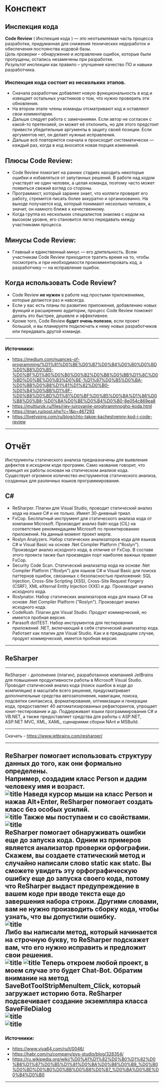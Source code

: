 # Конспект
## **Инспекция кода**

**Code Review** ( Инспекция кода ) — это неотъемлемая часть процесса разработки, придуманная для снижения технических недоработок и обеспечения постоянства кодовой базы.  
*Цель проверки* – обнаружение и исправление ошибок, которые были пропущены, остались незамечены при разработке.  
*Результат инспекции* как правило – улучшение качество ПО и навыки разработчика.  
### Инспекция кода  состоит из нескольких этапов.
- Сначала разработчик добавляет новую функциональность в код и извещает остальных участников о том, что нужно проверить эти обновления.  
- На втором этапе члены команды отсматривают код и оставляют свои комментарии.   
- Дальше следует работа с замечаниями. Если автор не согласен с  какой-то претензией, он может её отклонить, но для этого предстоит привести убедительные аргументы в защиту своей позиции. Если аргументов нет, он делает нужные исправления.  
- Дальше всё повторяется сначала и происходит систематически — каждый раз, когда в код вносится новая порция изменений.   
   
## **Плюсы Code Review:**
- Code Review помогает на ранних стадиях находить некоторые ошибки и избавляться от запутанных решений. В работе над кодом участвует не один человек, а целая команда, поэтому часто может появиться свежий взгляд со стороны.
- Программист, который заранее знает, что коллеги проверят его работу, стремится писать более аккуратно и организованно. На выходе получается код, который понимают несколько человек, а значит, он намного ближе к качественному.
- Когда группа из нескольких специалистов знакома с кодом на высоком уровне, его становится легко передавать между участниками процесса.
## **Минусы Code Review:**
- Главный и единственный минус — его длительность. Всем участникам Code Review приходится тратить время на то, чтобы посмотреть и при необходимости прокомментировать код, а разработчику — на исправление ошибок.
## **Когда использовать Code Review?**
- Code Review **не нужен** в работе над простыми приложениями, которые делаются раз и навсегда.
- Если у вас есть планы по развитию приложения, добавлению новых функций и расширению аудитории, процесс Code Review поможет делать это быстрее, дешевле и эффективнее.
- Кроме того, Code Review **будет очень полезен**, если проект большой, и вы планируете подключать к нему новых разработчиков или передавать другой команде.  
---
### Источники:
- https://medium.com/nuances-of-programming/%D1%81%D0%BE%D0%B7%D0%B4%D0%B0%D0%BD%D0%B8%D0%B5-%D0%BF%D1%80%D0%B0%D0%B2%D0%B8%D0%BB%D1%8C%D0%BD%D0%BE%D0%B3%D0%BE-%D1%87%D0%B5%D0%BA-%D0%BB%D0%B8%D1%81%D1%82%D0%B0-%D0%B4%D0%BB%D1%8F-%D0%B8%D0%BD%D1%81%D0%BF%D0%B5%D0%BA%D1%86%D0%B8%D0%B8-%D0%BA%D0%BE%D0%B4%D0%B0-8e054c869ea8
- https://multiurok.ru/files/riev-iuirovaniie-proghrammnogho-koda.html
- https://itnan.ru/post.php?c=1&p=467293
- https://livetyping.com/ru/blog/chto-takoe-kachestvenny-kod-i-code-review         
---
# Отчёт
Инструменты статического анализа предназначены для выявления дефектов в исходном коде программ. Само название говорит, что принцип их работы основан на статическом анализе кода.  
Существует огромное количество инструментов статического анализа, созданных для различных языков программирования. 
## **C#**
- ReSharper. Плагин для Visual Studio, проводит статический анализ кода на языке C# и не только. Имеет 30-дневный триал.
- FxCop. Бесплатный инструмент для статического анализа кода от компании Microsoft. Производит анализ байт-кода (CIL) на соответствие рекомендациям Microsoft по проектированию приложений. На данный момент проект мертв.
- Roslyn Analyzers. Набор статических анализаторов кода для языков C# и Visual Basic на основе .Net Compiler Platform ("Roslyn"). Производит анализ исходного кода, в отличие от FxCop. В составе этого проекта также был произведен порт наиболее важных правил FxCop. 
- Security Code Scan. Статический анализатор кода на основе .Net Compiler Platform ("Roslyn") для языков C# и Visual Basic для поиска паттернов ошибок, связанных с безопасностью приложений: SQL Injection, Cross-Site Scripting (XSS), Cross-Site Request Forgery (CSRF), XML eXternal Entity Injection (XXE) и др. Производит анализ исходного кода.
- Roslynator. Набор статических анализаторов кода для языка C# на основе .Net Compiler Platform ("Roslyn"). Производит анализ исходного кода. 
- CodeRush. Плагин для Visual Studio. Продукт коммерческий, но имеется пробная версия.
- Parasoft dotTEST. Набор инструментов для тестирования приложений .NET, включающий в себя статический анализатор кода. Работает как плагин для Visual Studio. Как и в предыдущем случае, продукт коммерческий, имеется пробная версия.
---
## **ReSharper** 
---
ReSharper - дополнение (плагин), разработанное компанией JetBrains для повышения продуктивности работы в Microsoft Visual Studio.  
Проводит статический анализ кода (поиск ошибок в коде до компиляции) в масштабе всего решения, предусматривает дополнительные средства автозаполнения, навигации, поиска, подсветки синтаксиса, форматирования, оптимизации и генерации кода, предоставляет 40 автоматизированных рефакторингов, упрощает юнит-тестирование и др. Поддерживает языки программирования C# и VB.NET, а также предоставляет средства для работы с ASP.NET, ASP.NET MVC, XML, XAML, сценариями сборки NAnt и MSBuild.  

---
Cкачать - https://www.jetbrains.com/resharper/  

---
ReSharper помогает использовать структуру данных до того, как они формально определены.   
Например, создадим класс Person и дадим человеку имя и возраст.  
![title](/Image/pc1.PNG?raw=true "Optional Title") 
Наведя курсор мыши на класс Person и нажав Alt+Enter, ReSharper помогает создать класс без особых усилий.     
![title](/Image/pc2.PNG?raw=true "Optional Title") 
Также мы поступаем и со свойствами.        
![title](/Image/pc3.PNG?raw=true "Optional Title")    
ReSharper помогает обнаруживать ошибки еще до запуска кода. Одним из примеров является анализатор проверки орфографии. Скажем, вы создаете статический метод и случайно написали слово static как statc. Вы сможете увидеть эту орфографическую ошибку еще до запуска своего кода, потому что ReSharper выдаст предупреждение в вашем коде при вводе текста еще до завершения набора строки. Другими словами, вам не нужно производить сборку кода, чтобы узнать, что вы допустили ошибку.               
![title](/Image/pc6.PNG?raw=true "Optional Title")    
Либо вы написали метод, который начинается на строчную букву, то ReSharper подскажет вам, что его нужно исправить и предложит свои решения.    
![title](/Image/pc4.PNG?raw=true "Optional Title")   ![title](/Image/pc5.PNG?raw=true "Optional Title") 
 Теперь откроем любой проект, в моем случае это будет Chat-Bot.
Обратим внимание на метод SaveBotToolStripMenuItem_Click, который загружает историю бота. ReSharper подсвечивает создание экземпляра класса SaveFileDialog     
![title](Image/pc7.png)     
![title](Image/pc8.png)  
---
### Источники:
- https://www.viva64.com/ru/t/0046/ 
- https://habr.com/ru/company/pvs-studio/blog/328354/
- https://ru.wikipedia.org/wiki/%D0%A1%D1%82%D0%B0%D1%82%D0%B8%D1%87%D0%B5%D1%81%D0%BA%D0%B8%D0%B9_%D0%B0%D0%BD%D0%B0%D0%BB%D0%B8%D0%B7_%D0%BA%D0%BE%D0%B4%D0%B0        
---
